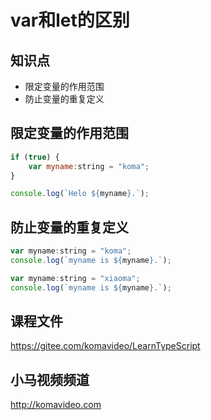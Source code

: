 var和let的区别
==============

## 知识点

* 限定变量的作用范围
* 防止变量的重复定义

## 限定变量的作用范围

~~~js
if (true) {
    var myname:string = "koma";
}

console.log(`Helo ${myname}.`);
~~~

## 防止变量的重复定义

~~~js
var myname:string = "koma";
console.log(`myname is ${myname}.`);

var myname:string = "xiaoma";
console.log(`myname is ${myname}.`);
~~~

## 课程文件

https://gitee.com/komavideo/LearnTypeScript

## 小马视频频道

http://komavideo.com
